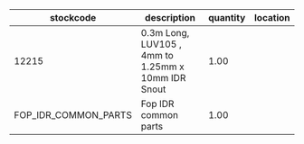 |stockcode|description|quantity|location|
|---------|-----------|--------|--------|
|12215|0.3m Long, LUV105 , 4mm to 1.25mm x 10mm IDR Snout|1.00||
|FOP_IDR_COMMON_PARTS|Fop IDR common parts|1.00||
